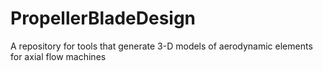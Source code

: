 # PropellerBladeDesign
A repository for tools that generate 3-D models of aerodynamic elements for axial flow machines

